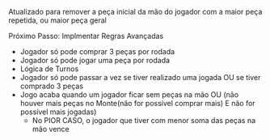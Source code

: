 Atualizado para remover a peça inicial da mão do jogador com a maior peça repetida, ou maior peça geral

Próximo Passo: Implmentar Regras Avançadas 

- Jogador só pode comprar 3 peças por rodada
- Jogador só pode jogar uma peça por rodada
- Lógica de Turnos
- Jogador só pode passar a vez se tiver realizado uma jogada OU se tiver comprado 3 peças
- Jogo acaba quando um jogador ficar sem peças na mão OU (não houver mais peças no Monte(não for possível comprar mais) E não for possível mais jogadas)
  - No PIOR CASO, o jogador que tiver com menor soma das peças na mão vence
